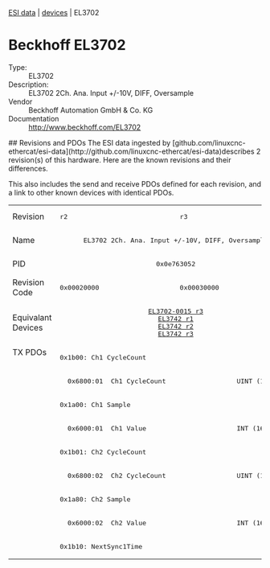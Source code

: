 <div class="nav"><a href="/esi-data">ESI data</a> | <a href="/esi-data/devices">devices</a> | EL3702</div>

#  Beckhoff EL3702

<dl>
  <dt>Type:</dt><dd>EL3702</dd>
  <dt>Description:</dt><dd>EL3702 2Ch. Ana. Input +/-10V, DIFF, Oversample</dd>
  <dt>Vendor</dt><dd>Beckhoff Automation GmbH & Co. KG</dd>
  <dt>Documentation</dt><dd><a href="http://www.beckhoff.com/EL3702">http://www.beckhoff.com/EL3702</a></dd>
</dl>
## Revisions and PDOs
The ESI data ingested by [github.com/linuxcnc-ethercat/esi-data](http://github.com/linuxcnc-ethercat/esi-data)describes 2 revision(s) of this hardware.  Here are the known revisions and their differences.

This also includes the send and receive PDOs defined for each revision, and a link to other known devices with identical PDOs.

<table>
<tr >
<td class="first">Revision</td>
<td ><pre>r2</pre></td>
<td ><pre>r3</pre></td>
</tr>
<tr >
<td class="first">Name</td>
<td  colspan=2 align="center"><pre>EL3702 2Ch. Ana. Input +/-10V, DIFF, Oversample</pre></td>
</tr>
<tr >
<td class="first">PID</td>
<td  colspan=2 align="center"><pre>0x0e763052</pre></td>
</tr>
<tr >
<td class="first">Revision Code</td>
<td ><pre>0x00020000</pre></td>
<td ><pre>0x00030000</pre></td>
</tr>
<tr >
<td class="first">Equivalant Devices</td>
<td  colspan=2 align="center"><pre><a href="EL3702-0015">EL3702-0015 r3</a><br/><a href="EL3742">EL3742 r1</a><br/><a href="EL3742">EL3742 r2</a><br/><a href="EL3742">EL3742 r3</a></pre></td>
</tr>
<tr class="txpdo pdosection">
<td class="first" rowspan=9 valign=top>TX PDOs</td>
<td colspan=2 align="left"><pre>0x1b00: Ch1 CycleCount</pre></td>
<td></td>
</tr>
<tr class="txpdo">
<td  colspan=2 align="left"><pre>  0x6800:01  Ch1 CycleCount                  UINT (16 bits)</pre></td>
</tr>
<tr class="txpdo pdosection">
<td  colspan=2 align="left"><pre>0x1a00: Ch1 Sample</pre></td>
</tr>
<tr class="txpdo">
<td  colspan=2 align="left"><pre>  0x6000:01  Ch1 Value                       INT (16 bits)</pre></td>
</tr>
<tr class="txpdo pdosection">
<td  colspan=2 align="left"><pre>0x1b01: Ch2 CycleCount</pre></td>
</tr>
<tr class="txpdo">
<td  colspan=2 align="left"><pre>  0x6800:02  Ch2 CycleCount                  UINT (16 bits)</pre></td>
</tr>
<tr class="txpdo pdosection">
<td  colspan=2 align="left"><pre>0x1a80: Ch2 Sample</pre></td>
</tr>
<tr class="txpdo">
<td  colspan=2 align="left"><pre>  0x6000:02  Ch2 Value                       INT (16 bits)</pre></td>
</tr>
<tr class="txpdo pdosection">
<td  colspan=2 align="left"><pre>0x1b10: NextSync1Time</pre></td>
</tr>
</table>
